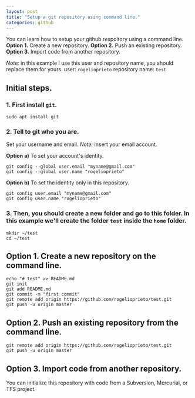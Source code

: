 ```yaml
---
layout: post
title: "Setup a git repository using command line."
categories: github
---
```


You can learn how to setup your github respoitory using a command line.
**Option 1.** Create a new repository.
**Option 2.** Push an existing repository.
**Option 3.** Import code from another repository.

*Note:* in this example I use this user and repository name, you should replace them for yours.
user: ```rogelioprieto```
repository name: ```test```

## Initial steps.
### 1. First install ```git```. 
```
sudo apt install git
```

### 2. Tell to git who you are.
Set your username and email. _Note:_ insert your email account.

**Option a)** To set your account's identity.
```
git config --global user.email "myname@gmail.com"
git config --global user.name "rogelioprieto"
```

**Option b)** To set the identity only in this repository.
```
git config user.email "myname@gmail.com"
git config user.name "rogelioprieto"
```


### 3. Then, you should create a new folder  and go to this folder. In this example we'll create the folder ```test``` inside the  ```home``` folder.
```
mkdir ~/test
cd ~/test
```


## Option 1. Create a new repository on the command line.
```
echo "# test" >> README.md
git init
git add README.md
git commit -m "first commit"
git remote add origin https://github.com/rogelioprieto/test.git
git push -u origin master
```

## Option 2. Push an existing repository from the command line.
```
git remote add origin https://github.com/rogelioprieto/test.git
git push -u origin master
```

## Option 3. Import code from another repository.
You can initialize this repository with code from a Subversion, Mercurial, or TFS project.

